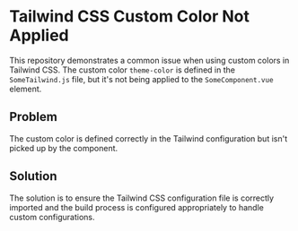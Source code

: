 # Tailwind CSS Custom Color Not Applied

This repository demonstrates a common issue when using custom colors in Tailwind CSS.  The custom color `theme-color` is defined in the `SomeTailwind.js` file, but it's not being applied to the `SomeComponent.vue` element.

## Problem
The custom color is defined correctly in the Tailwind configuration but isn't picked up by the component.

## Solution
The solution is to ensure the Tailwind CSS configuration file is correctly imported and the build process is configured appropriately to handle custom configurations.